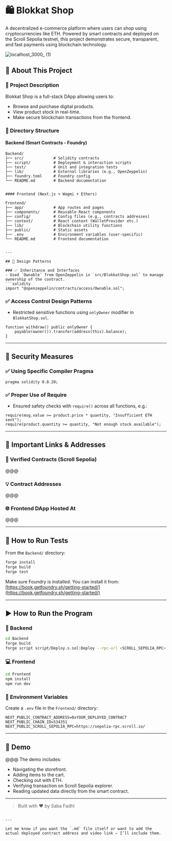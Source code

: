 
# 🛍️ Blokkat Shop

A decentralized e-commerce platform where users can shop using cryptocurrencies like ETH. Powered by smart contracts and deployed on the Scroll Sepolia testnet, this project demonstrates secure, transparent, and fast payments using blockchain technology.

![localhost_3000_ (1)](https://github.com/user-attachments/assets/5a056165-ab13-483b-baa6-0f52cbdc2fcc)
## 📂 About This Project

### 🚀 Project Description

Blokkat Shop is a full-stack DApp allowing users to:
- Browse and purchase digital products.
- View product stock in real-time.
- Make secure blockchain transactions from the frontend.



### 📁 Directory Structure


#### Backend (Smart Contracts - Foundry)

```
Backend/
├── src/             # Solidity contracts
├── script/          # Deployment & interaction scripts
├── test/            # Unit and integration tests
├── lib/             # External libraries (e.g., OpenZeppelin)
├── foundry.toml     # Foundry config
└── README.md        # Backend documentation
```
```

#### Frontend (Next.js + Wagmi + Ethers)
```
```
Frontend/
├── app/             # App routes and pages
├── components/      # Reusable React components
├── config/          # Config files (e.g., contracts addresses)
├── context/         # React context (WalletProvider etc.)
├── lib/             # Blockchain utility functions
├── public/          # Static assets
├── .env             # Environment variables (user-specific)
└── README.md        # Frontend documentation
```
````

---

## 🎨 Design Patterns

### ✅ Inheritance and Interfaces
- Used `Ownable` from OpenZeppelin in `src/BlokkatShop.sol` to manage ownership of the contract.
```solidity
import "@openzeppelin/contracts/access/Ownable.sol";
````

### ✅ Access Control Design Patterns

* Restricted sensitive functions using `onlyOwner` modifier in `BlokkatShop.sol`.

```solidity
function withdraw() public onlyOwner {
    payable(owner()).transfer(address(this).balance);
}
```

---

## 🔐 Security Measures

### ✅ Using Specific Compiler Pragma


```solidity
pragma solidity 0.8.20;
```

### ✅ Proper Use of Require

* Ensured safety checks with `require()` across all functions, e.g.:

```solidity
require(msg.value >= product.price * quantity, "Insufficient ETH sent");
require(product.quantity >= quantity, "Not enough stock available");
```

---

## 🔗 Important Links & Addresses

### 🧾 Verified Contracts (Scroll Sepolia)

@@@

### 💡 Contract Addresses

@@@

### 🌐 Frontend DApp Hosted At

@@@

---

## 🧪 How to Run Tests

From the `Backend/` directory:

```bash
forge install
forge build
forge test
```

Make sure Foundry is installed. You can install it from: [https://book.getfoundry.sh/getting-started/](https://book.getfoundry.sh/getting-started/)

---

## ▶️ How to Run the Program

### 🧩 Backend

```bash
cd Backend
forge build
forge script script/Deploy.s.sol:Deploy --rpc-url <SCROLL_SEPOLIA_RPC> --private-key <YOUR_PRIVATE_KEY> --broadcast --verify
```

### 💻 Frontend

```bash
cd Frontend
npm install
npm run dev
```

### 🔐 Environment Variables

Create a `.env` file in the `Frontend/` directory:

```
NEXT_PUBLIC_CONTRACT_ADDRESS=0xYOUR_DEPLOYED_CONTRACT
NEXT_PUBLIC_CHAIN_ID=534351
NEXT_PUBLIC_SCROLL_SEPOLIA_RPC=https://sepolia-rpc.scroll.io/
```

---

## 🎥 Demo

@@@
The demo includes:

* Navigating the storefront.
* Adding items to the cart.
* Checking out with ETH.
* Verifying transaction on Scroll Sepolia explorer.
* Reading updated data directly from the smart contract.

---

> Built with ❤️ by Saba Fadhl

```

---

Let me know if you want the `.md` file itself or want to add the actual deployed contract address and video link — I’ll include them.
```
